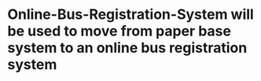 # Online-Bus-Registration-System will be used to move from paper base system to an online bus registration system
